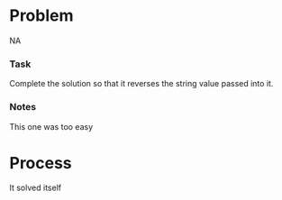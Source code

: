 # Problem
NA

### Task
Complete the solution so that it reverses the string value passed into it.

### Notes
This one was too easy

# Process
It solved itself